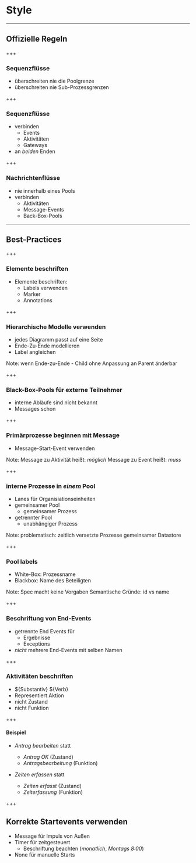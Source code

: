 # Style
----
## Offizielle Regeln
+++
### Sequenzflüsse

* überschreiten nie die Poolgrenze
* überschreiten nie Sub-Prozessgrenzen

+++
### Sequenzflüsse

* verbinden
	* Events
	* Aktivitäten
	* Gateways
* an _beiden_ Enden

+++
### Nachrichtenflüsse

* nie innerhalb eines Pools
* verbinden
	* Aktivitäten
	* Message-Events
	* Back-Box-Pools

----
## Best-Practices

+++
### Elemente beschriften

* Elemente beschriften:
	* Labels verwenden
	* Marker
	* Annotations

+++
### Hierarchische Modelle verwenden

* jedes Diagramm passt auf eine Seite
* Ende-Zu-Ende modellieren
* Label angleichen

Note:
wenn Ende-zu-Ende - Child ohne Anpassung an Parent änderbar

+++
### Black-Box-Pools für externe Teilnehmer

* interne Abläufe sind nicht bekannt
* Messages schon

+++
### Primärprozesse beginnen mit Message

* Message-Start-Event verwenden

Note:
Message zu Aktivität heißt: _möglich_
Message zu Event heißt: _muss_

+++
### interne Prozesse in *einem* Pool

* Lanes für Organisiationseinheiten
* gemeinsamer Pool
	* gemeinsamer Prozess
* getrennter Pool
	* unabhängiger Prozess

Note:
problematisch: zeitlich versetzte Prozesse
gemeinsamer Datastore

+++
### Pool labels

* White-Box: Prozessname
* Blackbox: Name des Beteiligten

Note:
Spec macht keine Vorgaben
Semantische Gründe: id vs name

+++
### Beschriftung von End-Events

* getrennte End Events für
	* Ergebnisse
	* Exceptions
* _nicht_ mehrere End-Events mit selben Namen

+++
### Aktivitäten beschriften

* ${Substantiv} ${Verb}
* Representiert Aktion
* nicht Zustand
* nicht Funktion

+++
#### Beispiel

* _Antrag bearbeiten_ statt
	* _Antrag OK_ (Zustand)
	* _Antragsbearbeitung_ (Funktion)

* _Zeiten erfassen_ statt
	* _Zeiten erfasst_ (Zustand)
	* _Zeiterfassung_ (Funktion)

+++
## Korrekte Startevents verwenden

* Message für Impuls von Außen
* Timer für zeitgesteuert
	* Beschriftung beachten (_monatlich_, _Montags 8:00_)
* None für manuelle Starts
